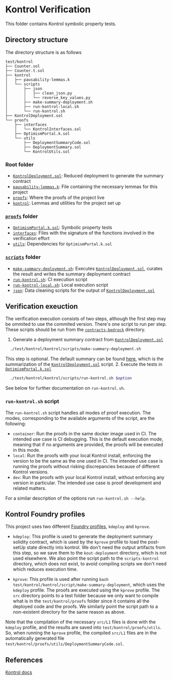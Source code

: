 # Kontrol Verification

This folder contains Kontrol symbolic property tests.

## Directory structure

The directory structure is as follows

```tree
test/kontrol
├── Counter.sol
├── Counter.t.sol
├── kontrol
│   ├── pausability-lemmas.k
│   └── scripts
│       ├── json
│       │   ├── clean_json.py
│       │   └── reverse_key_values.py
│       ├── make-summary-deployment.sh
│       ├── run-kontrol-local.sh
│       └── run-kontrol.sh
├── KontrolDeployment.sol
└── proofs
    ├── interfaces
    │   └── KontrolInterfaces.sol
    ├── OptimismPortal.k.sol
    └── utils
        ├── DeploymentSummaryCode.sol
        ├── DeploymentSummary.sol
        └── KontrolUtils.sol
```

### Root folder

- [`KontrolDeployment.sol`](./KontrolDeployment.sol): Reduced deployment to generate the summary contract
- [`pausability-lemmas.k`](./pausability-lemmas.k): File containing the necessary lemmas for this project
- [`proofs`](./proofs): Where the proofs of the project live
- [`kontrol`](./kontrol): Lemmas and utilities for the project set up

### [`proofs`](./proofs) folder

- [`OptimismPortal.k.sol`](./proofs/OptimismPortal.k.sol): Symbolic property tests
- [`interfaces`](./proofs/interfaces): Files with the signature of the functions involved in the verification effort
- [`utils`](./proofs/utils): Dependencies for `OptimismPortal.k.sol`

### [`scripts`](./scripts) folder

- [`make-summary-deployment.sh`](./scripts/make-summary-deployment.sh): Executes [`KontrolDeployment.sol`](./KontrolDeployment.sol), curates the result and writes the summary deployment contract
- [`run-kontrol.sh`](./scrpts/run-kontrol.sh): CI execution script
- [`run-kontrol-local.sh`](./scrpts/run-kontrol-local.sh): Local execution script
- [`json`](./scripts/json): Data cleaning scripts for the output of [`KontrolDeployment.sol`](./KontrolDeployment.sol)

## Verification exeuction

The verification execution consists of two steps, although the first step may be ommited to use the commited version. There's one script to run per step. These scripts should be run from the [`contracts-bedrock`](../../) directory.

1. Generate a deployment summary contract from [`KontrolDeployment.sol`](./KontrolDeployment.sol)
```bash
  ./test/kontrol/kontrol/scripts/make-summary-deployment.sh
```
This step is optional. The default summary can be found [here](./proofs/utils/DeploymentSummary.sol), which is the summarization of the [`KontrolDeployment.sol`](./KontrolDeployment.sol) script.
2. Execute the tests in [`OptimismPortal.k.sol`](./proofs/OptimismPortal.k.sol)
```bash
  ./test/kontrol/kontrol/scripts/run-kontrol.sh $option
```
See below for further documentation on `run-kontrol.sh`.

### `run-kontrol.sh` script
The `run-kontrol.sh` script handles all modes of proof execution. The modes, corresponding to the available arguments of the script, are the following:
- `container`: Run the proofs in the same docker image used in CI. The intended use case is CI debugging. This is the default execution mode, meaning that if no arguments are provided, the proofs will be executed in this mode.
- `local`: Run the proofs with your local Kontrol install, enforcing the version to be the same as the one used in CI. The intended use case is running the proofs without risking discrepancies because of different Kontrol versions.
- `dev`: Run the proofs with your local Kontrol install, without enforcing any version in particular. The intended use case is proof development and related matters.

For a similar description of the options run `run-kontrol.sh --help`.

## Kontrol Foundry profiles

This project uses two different [Foundry profiles](../../foundry.toml), `kdeploy` and `kprove`.

- `kdeploy`: This profile is used to generate the deployment summary solidity contract, which is used by the `kprove` profile to load the post-setUp state directly into kontrol. We don't need the output artifacts from this step, so we save them to the `kout-deployment` directory, which is not used elsewhere. We also point the script path to the `scripts-kontrol` directory, which does not exist, to avoid compiling scripts we don't need which reduces execution time.

- `kprove`: This profile is used after running `bash test/kontrol/kontrol/script/make-summary-deployment`, which uses the `kdeploy` profile. The proofs are executed using the `kprove` profile. The `src` directory points to a test folder because we only want to compile what is in the `test/kontrol/proofs` folder since it contains all the deployed code and the proofs. We similarly point the script path to a non-existent directory for the same reason as above.

Note that the compilation of the necessary `src/L1` files is done with the `kdeploy` profile, and the results are saved into `test/kontrol/proofs/utils`. So, when running the `kprove` profile, the compiled `src/L1` files are in the automatically generated file `test/kontrol/proofs/utils/DeploymentSummaryCode.sol`.

## References

[Kontrol docs](https://docs.runtimeverification.com/kontrol/overview/readme)
